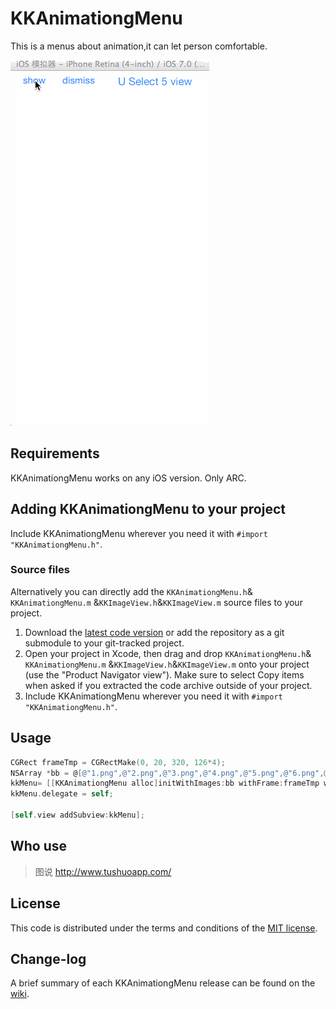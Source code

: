 # KKAnimationgMenu
This is a menus about animation,it can let person comfortable.

[![](https://github.com/Coneboy-k/KKAnimationgMenu/blob/master/show.gif?raw=true)](https://github.com/Coneboy-k/KKAnimationgMenu/blob/master/show.gif?raw=true)

## Requirements
KKAnimationgMenu works on any iOS version. Only ARC.

## Adding KKAnimationgMenu to your project

Include KKAnimationgMenu wherever you need it with `#import "KKAnimationgMenu.h"`.

### Source files

Alternatively you can directly add the `KKAnimationgMenu.h`& `KKAnimationgMenu.m` &`KKImageView.h`&`KKImageView.m` source files to your project.

1. Download the [latest code version](https://github.com/Coneboy-k/KKAnimationgMenu/archive/master.zip) or add the repository as a git submodule to your git-tracked project. 
2. Open your project in Xcode, then drag and drop `KKAnimationgMenu.h`& `KKAnimationgMenu.m` &`KKImageView.h`&`KKImageView.m` onto your project (use the "Product Navigator view"). Make sure to select Copy items when asked if you extracted the code archive outside of your project. 
3. Include KKAnimationgMenu wherever you need it with `#import "KKAnimationgMenu.h"`.

## Usage
```objective-c
CGRect frameTmp = CGRectMake(0, 20, 320, 126*4);
NSArray *bb = @[@"1.png",@"2.png",@"3.png",@"4.png",@"5.png",@"6.png",@"7.png",@"8.png"];
kkMenu= [[KKAnimationgMenu alloc]initWithImages:bb withFrame:frameTmp wideNum:2 highNum:4];
kkMenu.delegate = self;
       
[self.view addSubview:kkMenu];
```

## Who use

>图说  http://www.tushuoapp.com/


## License

This code is distributed under the terms and conditions of the [MIT license](LICENSE). 

## Change-log

A brief summary of each KKAnimationgMenu release can be found on the [wiki](https://github.com/matej/KKAnimationgMenu/wiki/Change-log). 
